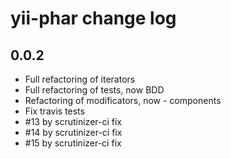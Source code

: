 yii-phar change log
===================

0.0.2
-----

* Full refactoring of iterators
* Full refactoring of tests, now BDD
* Refactoring of modificators, now - components
* Fix travis tests
* #13 by scrutinizer-ci fix
* #14 by scrutinizer-ci fix
* #15 by scrutinizer-ci fix